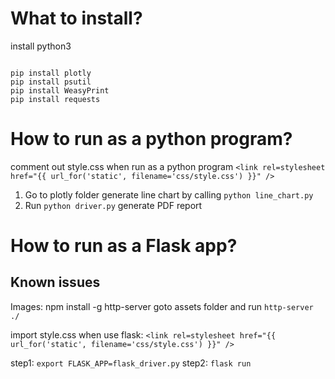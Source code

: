 # What to install?
install python3
```

pip install plotly
pip install psutil
pip install WeasyPrint
pip install requests
```
# How to run as a python program?
comment out style.css when run as a python program `<link rel=stylesheet href="{{ url_for('static', filename='css/style.css') }}" />`
1. Go to plotly folder generate line chart by calling `python line_chart.py`
2. Run `python driver.py` generate PDF report


# How to run as a Flask app?

## Known issues

Images:
npm install -g http-server
goto assets folder and run `http-server ./`

import style.css when use flask:
 `<link rel=stylesheet href="{{ url_for('static', filename='css/style.css') }}" />`

 step1: `export FLASK_APP=flask_driver.py`
 step2: `flask run`

